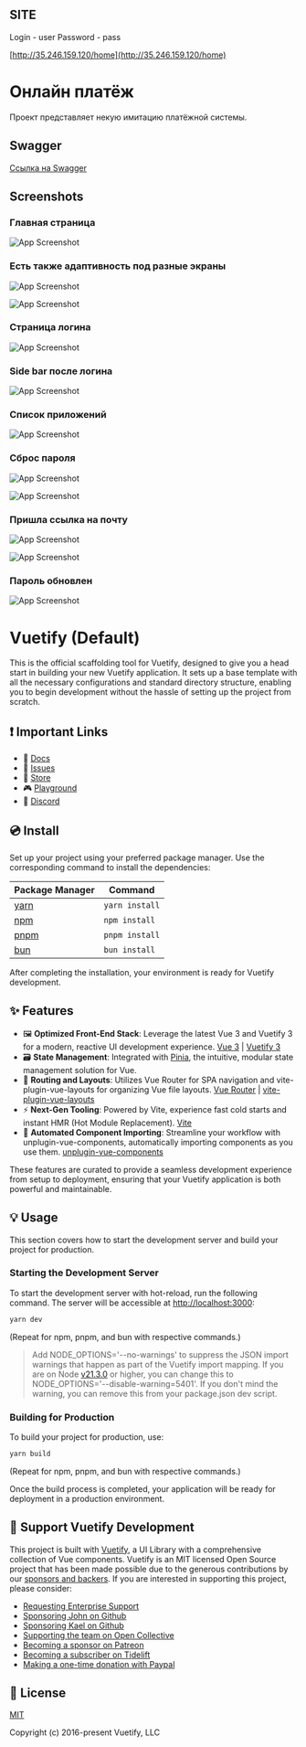 ## SITE
Login - user
Password - pass

[http://35.246.159.120/home](http://35.246.159.120/home)


# Онлайн платёж

Проект представляет некую имитацию платёжной системы.


## Swagger

[Ссылка на Swagger](http://35.246.159.120:8080/api-docs/swagger-ui/index.html)


## Screenshots

### Главная страница
![App Screenshot](https://github.com/kanaevbaytik/ezpay-spring/blob/main/images/img.png?raw=true?raw=true)

### Есть также адаптивность под разные экраны
![App Screenshot](https://github.com/kanaevbaytik/ezpay-spring/blob/main/images/img_4.png?raw=true)

![App Screenshot](https://github.com/kanaevbaytik/ezpay-spring/blob/main/images/img_5.png?raw=true)

### Страница логина
![App Screenshot](https://github.com/kanaevbaytik/ezpay-spring/blob/main/images/img_1.png?raw=true)

### Side bar после логина
![App Screenshot](https://github.com/kanaevbaytik/ezpay-spring/blob/main/images/img_2.png?raw=true)

### Список приложений
![App Screenshot](https://github.com/kanaevbaytik/ezpay-spring/blob/main/images/img_3.png?raw=true)

### Сброс пароля
![App Screenshot](https://github.com/kanaevbaytik/ezpay-spring/blob/main/images/img_6.png?raw=true)

![App Screenshot](https://github.com/kanaevbaytik/ezpay-spring/blob/main/images/img_7.png?raw=true)

### Пришла ссылка на почту
![App Screenshot](https://github.com/kanaevbaytik/ezpay-spring/blob/main/images/img_8.png?raw=true)

![App Screenshot](https://github.com/kanaevbaytik/ezpay-spring/blob/main/images/img_9.png?raw=true)

### Пароль обновлен
![App Screenshot](https://github.com/kanaevbaytik/ezpay-spring/blob/main/images/img_10.png?raw=true)



# Vuetify (Default)

This is the official scaffolding tool for Vuetify, designed to give you a head start in building your new Vuetify application. It sets up a base template with all the necessary configurations and standard directory structure, enabling you to begin development without the hassle of setting up the project from scratch.

## ❗️ Important Links

- 📄 [Docs](https://vuetifyjs.com/)
- 🚨 [Issues](https://issues.vuetifyjs.com/)
- 🏬 [Store](https://store.vuetifyjs.com/)
- 🎮 [Playground](https://play.vuetifyjs.com/)
- 💬 [Discord](https://community.vuetifyjs.com)

## 💿 Install

Set up your project using your preferred package manager. Use the corresponding command to install the dependencies:

| Package Manager                                                | Command        |
|---------------------------------------------------------------|----------------|
| [yarn](https://yarnpkg.com/getting-started)                   | `yarn install` |
| [npm](https://docs.npmjs.com/cli/v7/commands/npm-install)     | `npm install`  |
| [pnpm](https://pnpm.io/installation)                          | `pnpm install` |
| [bun](https://bun.sh/#getting-started)                        | `bun install`  |

After completing the installation, your environment is ready for Vuetify development.

## ✨ Features

- 🖼️ **Optimized Front-End Stack**: Leverage the latest Vue 3 and Vuetify 3 for a modern, reactive UI development experience. [Vue 3](https://v3.vuejs.org/) | [Vuetify 3](https://vuetifyjs.com/en/)
- 🗃️ **State Management**: Integrated with [Pinia](https://pinia.vuejs.org/), the intuitive, modular state management solution for Vue.
- 🚦 **Routing and Layouts**: Utilizes Vue Router for SPA navigation and vite-plugin-vue-layouts for organizing Vue file layouts. [Vue Router](https://router.vuejs.org/) | [vite-plugin-vue-layouts](https://github.com/JohnCampionJr/vite-plugin-vue-layouts)
- ⚡ **Next-Gen Tooling**: Powered by Vite, experience fast cold starts and instant HMR (Hot Module Replacement). [Vite](https://vitejs.dev/)
- 🧩 **Automated Component Importing**: Streamline your workflow with unplugin-vue-components, automatically importing components as you use them. [unplugin-vue-components](https://github.com/antfu/unplugin-vue-components)

These features are curated to provide a seamless development experience from setup to deployment, ensuring that your Vuetify application is both powerful and maintainable.

## 💡 Usage

This section covers how to start the development server and build your project for production.

### Starting the Development Server

To start the development server with hot-reload, run the following command. The server will be accessible at [http://localhost:3000](http://localhost:3000):

```bash
yarn dev
```

(Repeat for npm, pnpm, and bun with respective commands.)

> Add NODE_OPTIONS='--no-warnings' to suppress the JSON import warnings that happen as part of the Vuetify import mapping. If you are on Node [v21.3.0](https://nodejs.org/en/blog/release/v21.3.0) or higher, you can change this to NODE_OPTIONS='--disable-warning=5401'. If you don't mind the warning, you can remove this from your package.json dev script.

### Building for Production

To build your project for production, use:

```bash
yarn build
```

(Repeat for npm, pnpm, and bun with respective commands.)

Once the build process is completed, your application will be ready for deployment in a production environment.

## 💪 Support Vuetify Development

This project is built with [Vuetify](https://vuetifyjs.com/en/), a UI Library with a comprehensive collection of Vue components. Vuetify is an MIT licensed Open Source project that has been made possible due to the generous contributions by our [sponsors and backers](https://vuetifyjs.com/introduction/sponsors-and-backers/). If you are interested in supporting this project, please consider:

- [Requesting Enterprise Support](https://support.vuetifyjs.com/)
- [Sponsoring John on Github](https://github.com/users/johnleider/sponsorship)
- [Sponsoring Kael on Github](https://github.com/users/kaelwd/sponsorship)
- [Supporting the team on Open Collective](https://opencollective.com/vuetify)
- [Becoming a sponsor on Patreon](https://www.patreon.com/vuetify)
- [Becoming a subscriber on Tidelift](https://tidelift.com/subscription/npm/vuetify)
- [Making a one-time donation with Paypal](https://paypal.me/vuetify)

## 📑 License
[MIT](http://opensource.org/licenses/MIT)

Copyright (c) 2016-present Vuetify, LLC

